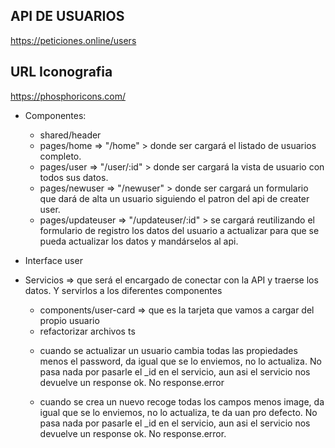 ## API DE USUARIOS
https://peticiones.online/users 

## URL Iconografia
https://phosphoricons.com/

- Componentes:

    - shared/header
    - pages/home => "/home" > donde ser cargará el listado de usuarios completo.
    - pages/user => "/user/:id" > donde ser cargará la vista de usuario con todos sus datos.
    - pages/newuser => "/newuser" > donde ser cargará un formulario que dará de alta un usuario siguiendo el patron del api de creater user.
    - pages/updateuser => "/updateuser/:id" > se cargará reutilizando el formulario de registro los datos del usuario a actualizar para que se pueda actualizar los datos y mandárselos al api.

- Interface user
- Servicios => que será el encargado de conectar con la API y traerse los datos. Y servirlos a los diferentes componentes

    - components/user-card => que es la tarjeta que vamos a cargar del propio usuario

    <!-- cosas pendientes -->
    - refactorizar archivos ts

    <!-- Cosas que comentar a Juan Antonio -->
    - cuando se actualizar un usuario cambia todas las propiedades menos el password, da igual que se lo enviemos, no lo actualiza. No pasa nada por pasarle el _id en el servicio, aun asi el servicio nos devuelve un response ok. No response.error

    - cuando se crea un nuevo recoge todas los campos menos image, da igual que se lo enviemos, no lo actualiza, te da uan pro defecto. No pasa nada por pasarle el _id en el servicio, aun asi el servicio nos devuelve un response ok. No response.error.
